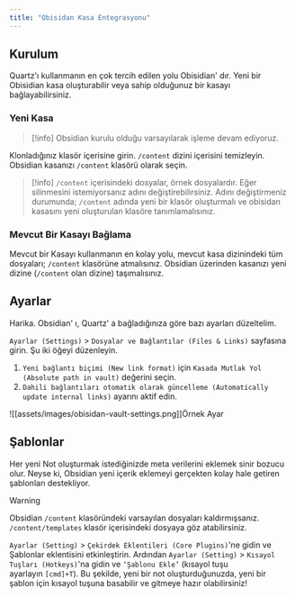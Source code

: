 ```yaml
---
title: "Obisidan Kasa Entegrasyonu"
---
```


## Kurulum
Quartz'ı kullanmanın en çok tercih edilen yolu Obisidian' dır. Yeni bir Obisidian kasa oluşturabilir veya sahip olduğunuz bir kasayı bağlayabilirsiniz.

### Yeni Kasa

> [!info]
> Obsidian kurulu olduğu varsayılarak işleme devam ediyoruz.

Klonladığınız klasör içerisine girin. `/content` dizini içerisini temizleyin. Obsidian kasanızı `/content` klasörü olarak seçin.

> [!info]
> `/content` içerisindeki dosyalar, örnek dosyalardır. Eğer silinmesini istemiyorsanız adını değiştirebilirsiniz. Adını değiştirmeniz durumunda; `/content` adında yeni bir klasör oluşturmalı ve obisidan kasasını yeni oluşturulan klasöre tanımlamalısınız. 

### Mevcut Bir Kasayı Bağlama
Mevcut bir Kasayı kullanmanın en kolay yolu, mevcut kasa dizinindeki tüm dosyaları; `/content` klasörüne atmalısınız. Obsidian üzerinden kasanızı yeni dizine (`/content` olan dizine) taşımalısınız.

## Ayarlar
Harika. Obsidian' ı, Quartz' a bağladığınıza göre bazı ayarları düzeltelim.

`Ayarlar (Settings)` > `Dosyalar ve Bağlantılar (Files & Links)` sayfasına girin. Şu iki öğeyi düzenleyin.
1. `Yeni bağlantı biçimi (New link format)` için `Kasada Mutlak Yol (Absolute path in vault)` değerini seçin.
2. `Dahili bağlantıları otomatik olarak güncelleme (Automatically update internal links)` ayarını aktif edin.

![[assets/images/obisidan-vault-settings.png]]Örnek Ayar

## Şablonlar 
Her yeni Not oluşturmak istediğinizde meta verilerini eklemek sinir bozucu olur. Neyse ki, Obsidian yeni içerik eklemeyi gerçekten kolay hale getiren şablonları destekliyor.

> [!warning]
> Obsidian `/content` klasöründeki varsayılan dosyaları kaldırmışsanız. `/content/templates` klasör içerisindeki dosyaya göz atabilirsiniz.

`Ayarlar (Setting)` > `Çekirdek Eklentileri (Core Plugins)`'ne gidin ve Şablonlar eklentisini etkinleştirin. Ardından `Ayarlar (Setting)` > `Kısayol Tuşları (Hotkeys)`'na gidin ve `‘Şablonu Ekle’` (kısayol tuşu ayarlayın `[cmd]+T`). Bu şekilde, yeni bir not oluşturduğunuzda, yeni bir şablon için kısayol tuşuna basabilir ve gitmeye hazır olabilirsiniz!

